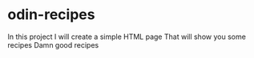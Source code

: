 # odin-recipes
In this project
I will create a simple HTML page
That will show you some recipes
Damn good recipes

